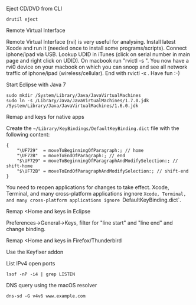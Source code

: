 Eject CD/DVD from CLI

    drutil eject


Remote Virtual Interface

Remote Virtual Interface (rvi) is very useful for analysing. Install latest
Xcode and run it (needed once to install some programs/scripts). Connect
iphone/ipad via USB. Lookup UDID in iTunes (click on serial number in main
page and right click on UDID). On macbook run "rvictl -s <udid>". You now have
a rvi0 device on your macbook on which you can snoop and see all network
traffic of iphone/ipad (wireless/cellular). End with rvictl -x <udid>. Have
fun :-)</udid></udid>


Start Eclipse with Java 7

    sudo mkdir /System/Library/Java/JavaVirtualMachines
    sudo ln -s /Library/Java/JavaVirtualMachines/1.7.0.jdk /System/Library/Java/JavaVirtualMachines/1.6.0.jdk


Remap <Home> and <End> keys for native apps

Create the `~/Library/KeyBindings/DefaultKeyBinding.dict` file with the
following content:

    {
        "\UF729"  = moveToBeginningOfParagraph:; // home
        "\UF72B"  = moveToEndOfParagraph:; // end
        "$\UF729" = moveToBeginningOfParagraphAndModifySelection:; // shift-home
        "$\UF72B" = moveToEndOfParagraphAndModifySelection:; // shift-end
    }

You need to reopen applications for changes to take effect.  Xcode, Terminal,
and many cross-platform applications ingnore `Xcode, Terminal, and many
cross-platform applications ignore `DefaultKeyBinding.dict`.


Remap <Home and <End> keys in Eclipse

Preferences->General->Keys, filter for "line start" and "line end" and change
binding.


Remap <Home and <End> keys in Firefox/Thunderbird

Use the Keyfixer addon


List IPv4 open ports

    lsof -nP -i4 | grep LISTEN

DNS query using the macOS resolver

    dns-sd -G v4v6 www.example.com
